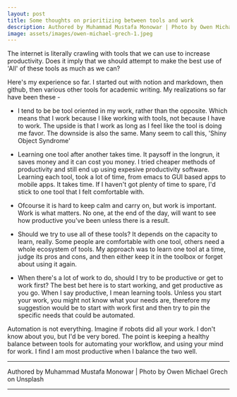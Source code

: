 ```yaml
---
layout: post
title: Some thoughts on prioritizing between tools and work
description: Authored by Muhammad Mustafa Monowar | Photo by Owen Michael Grech on Unsplash
image: assets/images/owen-michael-grech-1.jpeg
---
```


The internet is literally crawling with tools that we can use to increase productivity. Does it imply that we should attempt to make the best use of 'All' of these tools as much as we can?

Here's my experience so far. I started out with notion and markdown, then github, then various other tools for academic writing. My realizations so far have been these -

- I tend to be be tool oriented in my work, rather than the opposite. Which means that I work because I like working with tools, not because I have to work. The upside is that I work as long as I feel like the tool is doing me favor. The downside is also the same. Many seem to call this, 'Shiny Object Syndrome'

- Learning one tool after another takes time. It paysoff in the longrun, it saves money and it can cost you money. I tried cheaper methods of productivity and still end up using expesive productivity software. Learning each tool, took a lot of time, from emacs to GUI based apps to mobile apps. It takes time. If I haven't got plenty of time to spare, I'd stick to one tool that I felt comfortable with. 

- Ofcourse it is hard to keep calm and carry on, but work is important. Work is what matters. No one, at the end of the day, will want to see how productive you've been unless there is a result. 

- Should we try to use all of these tools? It depends on the capacity to learn, really. Some people are comfortable with one tool, others need a whole ecosystem of tools. My approach was to learn one tool at a time, judge its pros and cons, and then either keep it in the toolbox or forget about using it again.

- When there's a lot of work to do, should I try to be productive or get to work first? The best bet here is to start working, and get productive as you go. When I say productive, I mean learning tools. Unless you start your work, you might not know what your needs are, therefore my suggestion would be to start with work first and then try to pin the specific needs that could be automated.

Automation is not everything. Imagine if robots did all your work. I don't know about you, but I'd be very bored. The point is keeping a healthy balance between tools for automating your workflow, and using your mind for work. I find I am most productive when I balance the two well.

---

Authored by Muhammad Mustafa Monowar | Photo by Owen Michael Grech on Unsplash

---
